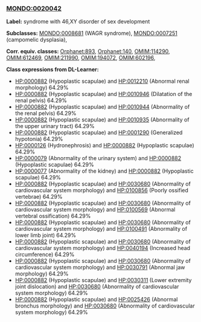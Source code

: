 
### [MONDO:0020042](http://purl.obolibrary.org/obo/MONDO_0020042)
**Label:** syndrome with 46,XY disorder of sex development

**Subclasses:** [MONDO:0008681](http://purl.obolibrary.org/obo/MONDO_0008681) (WAGR syndrome), [MONDO:0007251](http://purl.obolibrary.org/obo/MONDO_0007251) (campomelic dysplasia), 

**Corr. equiv. classes:** [Orphanet:893](http://www.orpha.net/ORDO/Orphanet_893), [Orphanet:140](http://www.orpha.net/ORDO/Orphanet_140), [OMIM:114290](http://purl.obolibrary.org/obo/OMIM_114290), [OMIM:612469](http://purl.obolibrary.org/obo/OMIM_612469), [OMIM:211990](http://purl.obolibrary.org/obo/OMIM_211990), [OMIM:194072](http://purl.obolibrary.org/obo/OMIM_194072), [OMIM:602196](http://purl.obolibrary.org/obo/OMIM_602196), 

**Class expressions from DL-Learner:**

- [HP:0000882](http://purl.obolibrary.org/obo/HP_0000882) (Hypoplastic scapulae) and [HP:0012210](http://purl.obolibrary.org/obo/HP_0012210) (Abnormal renal morphology) 64.29%
- [HP:0000882](http://purl.obolibrary.org/obo/HP_0000882) (Hypoplastic scapulae) and [HP:0010946](http://purl.obolibrary.org/obo/HP_0010946) (Dilatation of the renal pelvis) 64.29%
- [HP:0000882](http://purl.obolibrary.org/obo/HP_0000882) (Hypoplastic scapulae) and [HP:0010944](http://purl.obolibrary.org/obo/HP_0010944) (Abnormality of the renal pelvis) 64.29%
- [HP:0000882](http://purl.obolibrary.org/obo/HP_0000882) (Hypoplastic scapulae) and [HP:0010935](http://purl.obolibrary.org/obo/HP_0010935) (Abnormality of the upper urinary tract) 64.29%
- [HP:0000882](http://purl.obolibrary.org/obo/HP_0000882) (Hypoplastic scapulae) and [HP:0001290](http://purl.obolibrary.org/obo/HP_0001290) (Generalized hypotonia) 64.29%
- [HP:0000126](http://purl.obolibrary.org/obo/HP_0000126) (Hydronephrosis) and [HP:0000882](http://purl.obolibrary.org/obo/HP_0000882) (Hypoplastic scapulae) 64.29%
- [HP:0000079](http://purl.obolibrary.org/obo/HP_0000079) (Abnormality of the urinary system) and [HP:0000882](http://purl.obolibrary.org/obo/HP_0000882) (Hypoplastic scapulae) 64.29%
- [HP:0000077](http://purl.obolibrary.org/obo/HP_0000077) (Abnormality of the kidney) and [HP:0000882](http://purl.obolibrary.org/obo/HP_0000882) (Hypoplastic scapulae) 64.29%
- [HP:0000882](http://purl.obolibrary.org/obo/HP_0000882) (Hypoplastic scapulae) and [HP:0030680](http://purl.obolibrary.org/obo/HP_0030680) (Abnormality of cardiovascular system morphology) and [HP:0100856](http://purl.obolibrary.org/obo/HP_0100856) (Poorly ossified vertebrae) 64.29%
- [HP:0000882](http://purl.obolibrary.org/obo/HP_0000882) (Hypoplastic scapulae) and [HP:0030680](http://purl.obolibrary.org/obo/HP_0030680) (Abnormality of cardiovascular system morphology) and [HP:0100569](http://purl.obolibrary.org/obo/HP_0100569) (Abnormal vertebral ossification) 64.29%
- [HP:0000882](http://purl.obolibrary.org/obo/HP_0000882) (Hypoplastic scapulae) and [HP:0030680](http://purl.obolibrary.org/obo/HP_0030680) (Abnormality of cardiovascular system morphology) and [HP:0100491](http://purl.obolibrary.org/obo/HP_0100491) (Abnormality of lower limb joint) 64.29%
- [HP:0000882](http://purl.obolibrary.org/obo/HP_0000882) (Hypoplastic scapulae) and [HP:0030680](http://purl.obolibrary.org/obo/HP_0030680) (Abnormality of cardiovascular system morphology) and [HP:0040194](http://purl.obolibrary.org/obo/HP_0040194) (Increased head circumference) 64.29%
- [HP:0000882](http://purl.obolibrary.org/obo/HP_0000882) (Hypoplastic scapulae) and [HP:0030680](http://purl.obolibrary.org/obo/HP_0030680) (Abnormality of cardiovascular system morphology) and [HP:0030791](http://purl.obolibrary.org/obo/HP_0030791) (Abnormal jaw morphology) 64.29%
- [HP:0000882](http://purl.obolibrary.org/obo/HP_0000882) (Hypoplastic scapulae) and [HP:0030311](http://purl.obolibrary.org/obo/HP_0030311) (Lower extremity joint dislocation) and [HP:0030680](http://purl.obolibrary.org/obo/HP_0030680) (Abnormality of cardiovascular system morphology) 64.29%
- [HP:0000882](http://purl.obolibrary.org/obo/HP_0000882) (Hypoplastic scapulae) and [HP:0025426](http://purl.obolibrary.org/obo/HP_0025426) (Abnormal bronchus morphology) and [HP:0030680](http://purl.obolibrary.org/obo/HP_0030680) (Abnormality of cardiovascular system morphology) 64.29%



